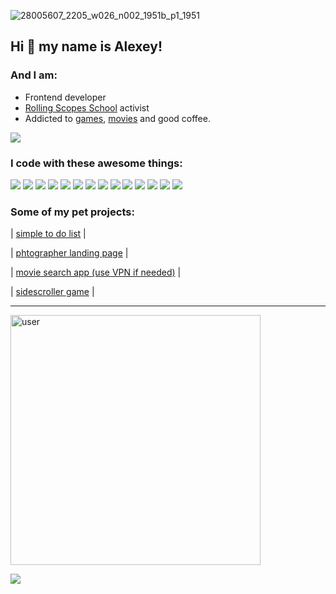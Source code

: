 
![28005607_2205_w026_n002_1951b_p1_1951](https://user-images.githubusercontent.com/72075841/212312220-3097c061-8c9f-4970-aa79-fe67cdd5b6c3.jpeg)

## Hi 👋 my name is **Alexey**!

### And I am:

- Frontend developer
- [Rolling Scopes School](https://rs.school/) activist  
- Addicted to [games](https://rolling-scopes-school.github.io/turn2river-JSFEPRESCHOOL/js-random-game/), [movies](https://rolling-scopes-school.github.io/turn2river-JSFEPRESCHOOL/js-movie-app/) and good coffee.

[![](https://img.shields.io/badge/-LinkedIn-blue?logo=linkedin&logoColor=white&style=for-the-badge)](https://www.linkedin.com/in/turn2river/)

### I code with these awesome things:

![](https://img.shields.io/badge/-HTML-black?style=for-the-badge&logo=HTML5&logoColor=red)
![](https://img.shields.io/badge/-CSS-black?style=for-the-badge&logo=CSS3&logoColor=blue)
![](https://img.shields.io/badge/-Sass-black?style=for-the-badge&logo=Sass&logoColor=pink)
![](https://img.shields.io/badge/-JavaScript-black?style=for-the-badge&logo=JavaScript&logoColor=yellow)
![](https://img.shields.io/badge/-TypeScript-black?style=for-the-badge&logo=TypeScript&logoColor=blue)
![](https://img.shields.io/badge/-React-black?style=for-the-badge&logo=React&logoColor=cyan)
![](https://img.shields.io/badge/-Redux-black?style=for-the-badge&logo=Redux&logoColor=magenta)
![](https://img.shields.io/badge/-Mobx-black?style=for-the-badge&logo=mobx&logoColor=orange)
![](https://img.shields.io/badge/-Styled_Components-black?style=for-the-badge&logo=styled-components&logoColor=pink)
![](https://img.shields.io/badge/-Webpack-black?style=for-the-badge&logo=webpack&logoColor=lightblue)
![](https://img.shields.io/badge/-Git-black?style=for-the-badge&logo=Git&logoColor=tomato)
![](https://img.shields.io/badge/-GitHub-black?style=for-the-badge&logo=GitHub&logoColor=white)
![](https://img.shields.io/badge/-MongoDB-black?style=for-the-badge&logo=mongodb&logoColor=lime)
![](https://img.shields.io/badge/-Node.JS-black?style=for-the-badge&logo=Node.JS&logoColor=lime)




### Some of my pet projects:

| [simple to do list](https://turn2river.github.io/legendary-carnival/) |

| [phtographer landing page](https://turn2river.github.io/photographer-portfolio-landing/) |

| [movie search app (use VPN if needed)](https://turn2river.github.io/movie-search-app/) |

| [sidescroller game](https://rolling-scopes-school.github.io/turn2river-JSFEPRESCHOOL/js-random-game/) |


---

<img src="https://user-images.githubusercontent.com/72075841/212335840-3e807600-6092-4e6a-867e-df7b2d6f34f7.gif" alt="user" width="400"/>

![](https://www.codewars.com/users/turn2river/badges//large)



<!--
**turn2river/turn2river** is a ✨ _special_ ✨ repository because its `README.md` (this file) appears on your GitHub profile.

Here are some ideas to get you started:

- 🔭 I’m currently working on ...
- 🌱 I’m currently learning ...
- 👯 I’m looking to collaborate on ...
- 🤔 I’m looking for help with ...
- 💬 Ask me about ...
- 📫 How to reach me: ...
- 😄 Pronouns: ...
- ⚡ Fun fact: ...
-->
